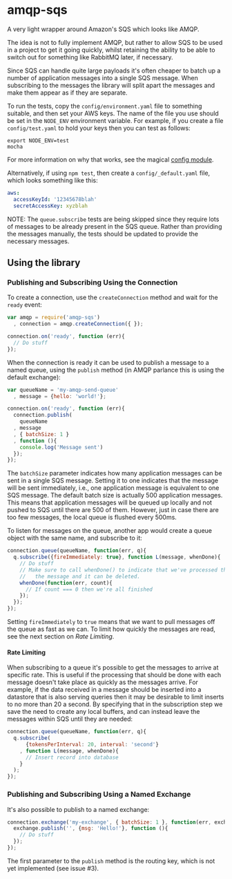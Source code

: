 amqp-sqs
========

A very light wrapper around Amazon's SQS which looks like AMQP.

The idea is not to fully implement AMQP, but rather to allow SQS to be used in a project to get it going quickly, whilst retaining the ability to be able to switch out for something like RabbitMQ later, if necessary.

Since SQS can handle quite large payloads it's often cheaper to batch up a number of application messages into a single SQS message. When subscribing to the messages the library will split apart the messages and make them appear as if they are separate.

To run the tests, copy the `config/environment.yaml` file to something suitable, and then set your AWS keys. The name of the file you use should be set in the `NODE_ENV` environment variable. For example, if you create a file `config/test.yaml` to hold your keys then you can test as follows:

```shell
export NODE_ENV=test
mocha
```

For more information on why that works, see the magical [config module](https://npmjs.org/package/config).

Alternatively, if using `npm test`, then create a `config/_default.yaml` file, which looks something like this:

```yaml
aws:
  accessKeyId: '12345678blah'
  secretAccessKey: xyzblah
```

NOTE: The `queue.subscribe` tests are being skipped since they require lots of messages to be already present in the SQS queue. Rather than providing the messages manually, the tests should be updated to provide the necessary messages.

## Using the library

### Publishing and Subscribing Using the Connection

To create a connection, use the `createConnection` method and wait for the `ready` event:

```javascript
var amqp = require('amqp-sqs')
  , connection = amqp.createConnection({ });

connection.on('ready', function (err){
  // Do stuff
});
```

When the connection is ready it can be used to publish a message to a named queue, using the `publish` method (in AMQP parlance this is using the default exchange):

```javascript
var queueName = 'my-amqp-send-queue'
  , message = {hello: 'world!'};

connection.on('ready', function (err){
  connection.publish(
    queueName
  , message
  , { batchSize: 1 }
  , function (){
    console.log('Message sent')
  });
});
```

The `batchSize` parameter indicates how many application messages can be sent in a single SQS message. Setting it to one indicates that the message will be sent immediately, i.e., one application message is equivalent to one SQS message. The default batch size is actually 500 application messages. This means that application messages will be queued up locally and not pushed to SQS until there are 500 of them. However, just in case there are too few messages, the local queue is flushed every 500ms.

To listen for messages on the queue, another app would create a queue object with the same name, and subscribe to it:

```javascript
connection.queue(queueName, function(err, q){
  q.subscribe({fireImmediately: true}, function L(message, whenDone){
    // Do stuff
    // Make sure to call whenDone() to indicate that we've processed the
    //   the message and it can be deleted.
    whenDone(function(err, count){
      // If count === 0 then we're all finished
    });
  });
});
```

Setting `fireImmediately` to `true` means that we want to pull messages off the queue as fast as we can. To limit how quickly the messages are read, see the next section on _Rate Limiting_.

#### Rate Limiting

When subscribing to a queue it's possible to get the messages to arrive at specific rate. This is useful if the processing that should be done with each message doesn't take place as quickly as the messages arrive. For example, if the data received in a message should be inserted into a datastore that is also serving queries then it may be desirable to limit inserts to no more than 20 a second. By specifying that in the subscription step we save the need to create any local buffers, and can instead leave the messages within SQS until they are needed:

```javascript
connection.queue(queueName, function(err, q){
  q.subscribe(
      {tokensPerInterval: 20, interval: 'second'}
    , function L(message, whenDone){
      // Insert record into database
    }
  );
});
```

### Publishing and Subscribing Using a Named Exchange

It's also possible to publish to a named exchange:

```javascript
connection.exchange('my-exchange', { batchSize: 1 }, function(err, exchange){
  exchange.publish('', {msg: 'Hello!'}, function (){
    // Do stuff
  });
});
```

The first parameter to the `publish` method is the routing key, which is not yet implemented (see issue #3).
